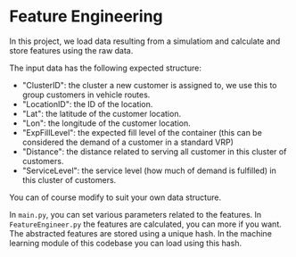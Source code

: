 # Feature Engineering

In this project, we load data resulting from a simulatiom and calculate and store features using the raw data.

The input data has the following expected structure:

- "ClusterID": the cluster a new customer is assigned to, we use this to group customers in vehicle routes.
- "LocationID": the ID of the location.
- "Lat": the latitude of the customer location.
- "Lon": the longitude of the customer location.
- "ExpFillLevel": the expected fill level of the container (this can be considered the demand of a customer in a standard VRP)
- "Distance": the distance related to serving all customer in this cluster of customers.
- "ServiceLevel": the service level (how much of demand is fulfilled) in this cluster of customers.

You can of course modify to suit your own data structure.

In `main.py`, you can set various parameters related to the features. In `FeatureEngineer.py` the features are calculated, you can more if you want. The abstracted features are stored using a unique hash. In the machine learning module of this codebase you can load using this hash.